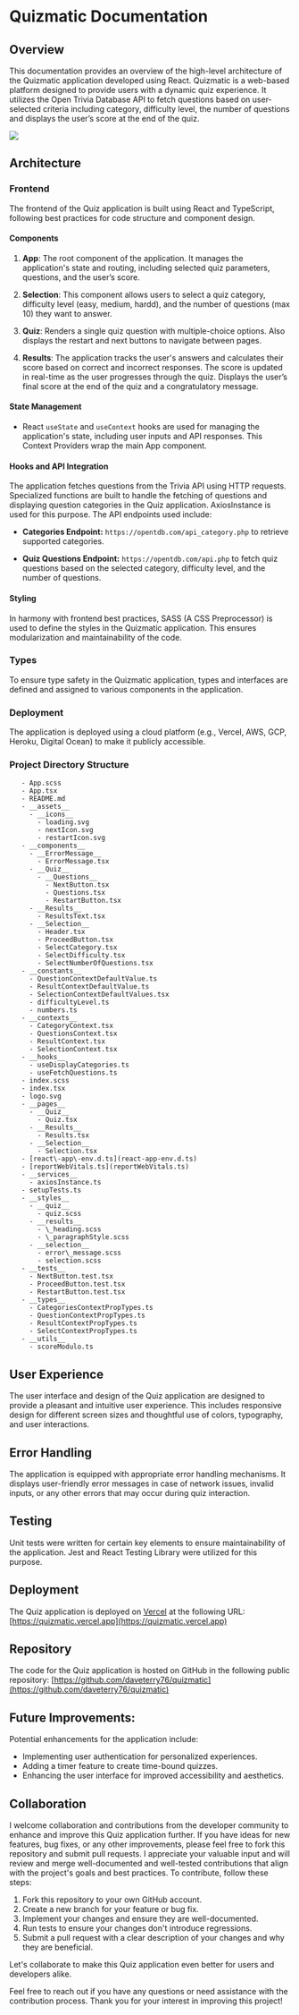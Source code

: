 # Quizmatic Documentation

## Overview

This documentation provides an overview of the high-level architecture of the Quizmatic application developed using React. Quizmatic is a web-based platform designed to provide users with a dynamic quiz experience. It utilizes the Open Trivia Database API to fetch questions based on user-selected criteria including category, difficulty level, the number of questions and displays the user’s score at the end of the quiz.

![](https://s11.gifyu.com/images/S4LMK.gif)


## Architecture

### Frontend
The frontend of the Quiz application is built using React and TypeScript, following best practices for code structure and component design.

#### Components
1. **App**: The root component of the application. It manages the application's state and routing, including selected quiz parameters, questions, and the user’s score. 

2. **Selection**: This component allows users to select a quiz category, difficulty level (easy, medium, hardd), and the number of questions (max 10) they want to answer.

3. **Quiz**: Renders a single quiz question with multiple-choice options. Also displays the restart and next buttons to navigate between pages.

4. **Results**:  The application tracks the user's answers and calculates their score based on correct and incorrect responses. The score is updated in real-time as the user progresses through the quiz. Displays the user’s final score at the end of the quiz and a congratulatory message.


#### State Management
- React `useState` and `useContext` hooks are used for managing the application's state, including user inputs and API responses. This Context Providers wrap the main App component.

#### Hooks and API Integration

The application fetches questions from the Trivia API using HTTP requests. Specialized functions are built to handle the fetching of questions and displaying question categories in the Quiz application. AxiosInstance is used for this purpose. The API endpoints used include:

- **Categories Endpoint:** `https://opentdb.com/api_category.php` to retrieve supported categories.

- **Quiz Questions Endpoint:** `https://opentdb.com/api.php` to fetch quiz questions based on the selected category, difficulty level, and the number of questions.

#### Styling 
In harmony with frontend best practices, SASS (A CSS Preprocessor) is used to define the styles in the Quizmatic application. This ensures modularization and maintainability of the code.

### Types
To ensure type safety in the Quizmatic application, types and interfaces are defined and assigned to various components in the application.

### Deployment

The application is deployed using a cloud platform (e.g., Vercel, AWS, GCP, Heroku, Digital Ocean) to make it publicly accessible.

### Project Directory Structure

```- __C:\\Users\\David\\Documents\\resume\\codematic\\quizmatic\\quizmatic\\src__
   - App.scss
   - App.tsx
   - README.md
   - __assets__
     - __icons__
       - loading.svg
       - nextIcon.svg
       - restartIcon.svg
   - __components__
     - __ErrorMessage__
       - ErrorMessage.tsx
     - __Quiz__
       - __Questions__
         - NextButton.tsx
         - Questions.tsx
         - RestartButton.tsx
     - __Results__
       - ResultsText.tsx
     - __Selection__
       - Header.tsx
       - ProceedButton.tsx
       - SelectCategory.tsx
       - SelectDifficulty.tsx
       - SelectNumberOfQuestions.tsx
   - __constants__
     - QuestionContextDefaultValue.ts
     - ResultContextDefaultValue.ts
     - SelectionContextDefaultValues.tsx
     - difficultyLevel.ts
     - numbers.ts
   - __contexts__
     - CategoryContext.tsx
     - QuestionsContext.tsx
     - ResultContext.tsx
     - SelectionContext.tsx
   - __hooks__
     - useDisplayCategories.ts
     - useFetchQuestions.ts
   - index.scss
   - index.tsx
   - logo.svg
   - __pages__
     - __Quiz__
       - Quiz.tsx
     - __Results__
       - Results.tsx
     - __Selection__
       - Selection.tsx
   - [react\-app\-env.d.ts](react-app-env.d.ts)
   - [reportWebVitals.ts](reportWebVitals.ts)
   - __services__
     - axiosInstance.ts
   - setupTests.ts
   - __styles__
     - __quiz__
       - quiz.scss
     - __results__
       - \_heading.scss
       - \_paragraphStyle.scss
     - __selection__
       - error\_message.scss
       - selection.scss
   - __tests__
     - NextButton.test.tsx
     - ProceedButton.test.tsx
     - RestartButton.test.tsx
   - __types__
     - CategoriesContextPropTypes.ts
     - QuestionContextPropTypes.ts
     - ResultContextPropTypes.ts
     - SelectContextPropTypes.ts
   - __utils__
     - scoreModulo.ts
```


## User Experience

The user interface and design of the Quiz application are designed to provide a pleasant and intuitive user experience. This includes responsive design for different screen sizes and thoughtful use of colors, typography, and user interactions.

## Error Handling

The application is equipped with appropriate error handling mechanisms. It displays user-friendly error messages in case of network issues, invalid inputs, or any other errors that may occur during quiz interaction.

## Testing
Unit tests were written for certain key elements to ensure maintainability of the application. Jest and React Testing Library were utilized for this purpose.

## Deployment

The Quiz application is deployed on [Vercel](https://www.vercel.com/) at the following URL: [https://quizmatic.vercel.app](https://quizmatic.vercel.app)

## Repository

The code for the Quiz application is hosted on GitHub in the following public repository: [https://github.com/daveterry76/quizmatic](https://github.com/daveterry76/quizmatic)


## Future Improvements:

Potential enhancements for the application include:
- Implementing user authentication for personalized experiences.
- Adding a timer feature to create time-bound quizzes.
- Enhancing the user interface for improved accessibility and aesthetics.

## Collaboration

I welcome collaboration and contributions from the developer community to enhance and improve this Quiz application further. If you have ideas for new features, bug fixes, or any other improvements, please feel free to fork this repository and submit pull requests. I appreciate your valuable input and will review and merge well-documented and well-tested contributions that align with the project's goals and best practices.
To contribute, follow these steps:
1. Fork this repository to your own GitHub account.
2. Create a new branch for your feature or bug fix.
3. Implement your changes and ensure they are well-documented.
4. Run tests to ensure your changes don't introduce regressions.
5. Submit a pull request with a clear description of your changes and why they are beneficial.

Let's collaborate to make this Quiz application even better for users and developers alike.

Feel free to reach out if you have any questions or need assistance with the contribution process. Thank you for your interest in improving this project!





